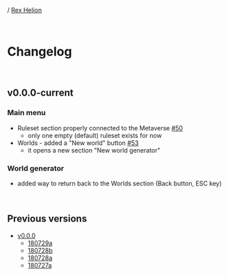/ [Rex Helion](../)

<br>

# Changelog

<br>

## v0.0.0-current

### Main menu

- Ruleset section properly connected to the Metaverse [#50](https://github.com/TaidanaKage/RexHelion/issues/50)
  - only one empty (default) ruleset exists for now
- Worlds - added a "New world" button [#53](https://github.com/TaidanaKage/RexHelion/issues/53)
  - it opens a new section "New world generator"
  
### World generator
- added way to return back to the Worlds section (Back button, ESC key)
  
<br>

## Previous versions

- [v0.0.0](v0-0-0/)
  - [180729a](v0-0-0/180729a/)
  - [180728b](v0-0-0/180728b/)
  - [180728a](v0-0-0/180728a/)
  - [180727a](v0-0-0/180727a/)

